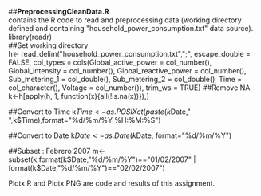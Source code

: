 ##<b>PreprocessingCleanData.R </b><br>contains the R code to read and preprocessing data (working directory defined and containing "household_power_consumption.txt" data source).
<br>
library(readr)<br>
##Set working directory
<br>
h<- read_delim("household_power_consumption.txt",";", escape_double = FALSE, col_types = cols(Global_active_power = col_number(), 
                Global_intensity = col_number(), 
                Global_reactive_power = col_number(), 
                Sub_metering_1 = col_double(), Sub_metering_2 = col_double(), 
                Time = col_character(), Voltage = col_number()), 
                trim_ws = TRUE)
##Remove NA
k<-h[apply(h, 1, function(x){all(!is.na(x))}),]

##Convert to Time
k$Time<-as.POSIXct(paste(k$Date," ",k$Time),format="%d/%m/%Y %H:%M:%S")

##Convert to Date
k$Date <- as.Date(k$Date, format="%d/%m/%Y")

##Subset : Febrero 2007
m<-subset(k,format(k$Date,"%d/%m/%Y")=="01/02/2007" | format(k$Date,"%d/%m/%Y")=="02/02/2007")


Plotx.R and Plotx.PNG are code and results of this assignment.
